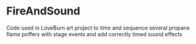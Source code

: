 # FireAndSound
Code used in LoveBurn art project to time and sequence several propane flame poffers with stage events and add correctly timed sound effects
